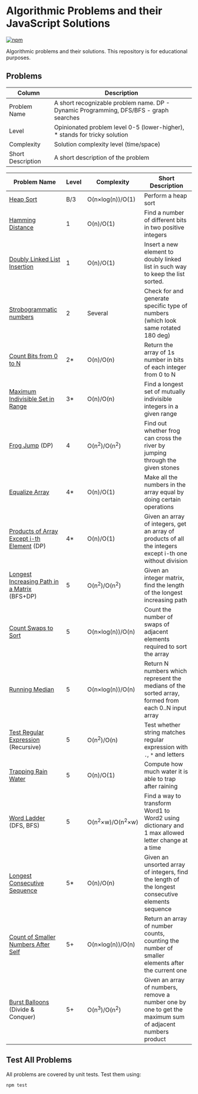# Algorithmic Problems and their JavaScript Solutions

[![npm](https://travis-ci.org/ZitRos/edu-algorithms.svg?branch=master)](https://travis-ci.org/ZitRos/edu-algorithms)

Algorithmic problems and their solutions. This repository is for educational purposes.

Problems
--------

| Column            | Description                                                                           |
|-------------------|---------------------------------------------------------------------------------------|
| Problem Name      | A short recognizable problem name. DP - Dynamic Programming, DFS/BFS - graph searches |
| Level             | Opinionated problem level 0-5 (lower-higher), * stands for tricky solution            |
| Complexity        | Solution complexity level (time/space)                                                |
| Short Description | A short description of the problem                                                    | 

| Problem Name                                                                                 | Level | Complexity                            | Short Description                                                                                          |
|----------------------------------------------------------------------------------------------|-------|---------------------------------------|------------------------------------------------------------------------------------------------------------|
| [Heap Sort](problems/heap-sort)                                                              | B/3   | O(n×log(n))/O(1)                      | Perform a heap sort                                                                                        |
| [Hamming Distance](problems/hamming-distance)                                                | 1     | O(n)/O(1)                             | Find a number of different bits in two positive integers                                                   |
| [Doubly Linked List Insertion](problems/doubly-linked-list-insertion)                        | 1     | O(n)/O(1)                             | Insert a new element to doubly linked list in such way to keep the list sorted.                            |
| [Strobogrammatic numbers](problems/strobogrammatic-number)                                   | 2     | Several                               | Check for and generate specific type of numbers (which look same rotated 180 deg)                          |
| [Count Bits from 0 to N](problems/count-bits-from-0-to-n)                                    | 2*    | O(n)/O(n)                             | Return the array of 1s number in bits of each integer from 0 to N                                          |
| [Maximum Indivisible Set in Range](problems/maximum-indivisible-set-in-range)                | 3*    | O(n)/O(n)                             | Find a longest set of mutually indivisible integers in a given range                                       |
| [Frog Jump](problems/frog-jump) (DP)                                                         | 4     | O(n<sup>2</sup>)/O(n<sup>2</sup>)     | Find out whether frog can cross the river by jumping through the given stones                              |
| [Equalize Array](problems/equalize-array)                                                    | 4*    | O(n)/O(1)                             | Make all the numbers in the array equal by doing certain operations                                        |
| [Products of Array Except i-th Element](problems/products-of-array-except-ith-element) (DP)  | 4*    | O(n)/O(1)                             | Given an array of integers, get an array of products of all the integers except i-th one without division  |
| [Longest Increasing Path in a Matrix](problems/longest-increasing-path-in-a-matrix) (BFS+DP) | 5     | O(n<sup>2</sup>)/O(n<sup>2</sup>)     | Given an integer matrix, find the length of the longest increasing path                                    |
| [Count Swaps to Sort](problems/count-swaps-to-sort)                                          | 5     | O(n×log(n))/O(n)                      | Count the number of swaps of adjacent elements required to sort the array                                  |
| [Running Median](problems/running-median)                                                    | 5     | O(n×log(n))/O(n)                      | Return N numbers which represent the medians of the sorted array, formed from each 0..N input array        |
| [Test Regular Expression](problems/test-regular-expression) (Recursive)                      | 5     | O(n<sup>2</sup>)/O(n)                 | Test whether string matches regular expression with `.`, `*` and letters                                   |
| [Trapping Rain Water](problems/trapping-rain-water)                                          | 5     | O(n)/O(1)                             | Compute how much water it is able to trap after raining                                                    |
| [Word Ladder](problems/word-ladder) (DFS, BFS)                                               | 5     | O(n<sup>2</sup>×w)/O(n<sup>2</sup>×w) | Find a way to transform Word1 to Word2 using dictionary and 1 max allowed letter change at a time          |
| [Longest Consecutive Sequence](problems/longest-consecutive-sequence)                        | 5*    | O(n)/O(n)                             | Given an unsorted array of integers, find the length of the longest consecutive elements sequence          |
| [Count of Smaller Numbers After Self](problems/count-of-smaller-numbers-after-self)          | 5+    | O(n×log(n))/O(n)                      | Return an array of number counts, counting the number of smaller elements after the current one            |
| [Burst Balloons](problems/burst-balloons) (Divide & Conquer)                                 | 5+    | O(n<sup>3</sup>)/O(n<sup>2</sup>)     | Given an array of numbers, remove a number one by one to get the maximum sum of adjacent numbers product   |

Test All Problems
-----------------

All problems are covered by unit tests. Test them using:

```bash
npm test
```